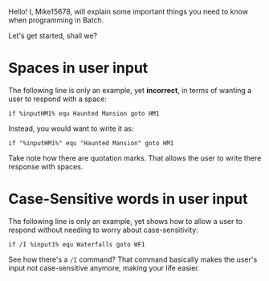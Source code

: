 Hello! I, Mike15678, will explain some important things you need to know when programming in Batch.

Let's get started, shall we?

# Spaces in user input

The following line is only an example, yet **incorrect**, in terms of wanting a user to respond with a space:

`if %inputHM1% equ Haunted Mansion goto HM1`

Instead, you would want to write it as:

`if "%inputHM1%" equ "Haunted Mansion" goto HM1`

Take note how there are quotation marks. That allows the user to write there response with spaces.

# Case-Sensitive words in user input

The following line is only an example, yet shows how to allow a user to respond without needing to worry about case-sensitivity:

`if /I %input1% equ Waterfalls goto WF1`

See how there's a `/I` command? That command basically makes the user's input not case-sensitive anymore, making your life easier.
